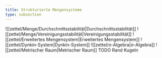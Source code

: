 ```yaml
---
title: Strukturierte Mengensysteme
type: subsection
---
```


![[zettel/Menge/Durchschnittsstabilität|Durchschnittsstabilität]]
![[zettel/Menge/Vereinigungsstabilität|Vereinigungsstabilität]]
![[zettel/Erweitertes Mengensystem|Erweitertes Mengensystem]]
![[zettel/Dynkin-System|Dynkin-System]]
![[zettel/σ-Algebra|σ-Algebra]]
![[zettel/Metrischer Raum|Metrischer Raum]]
TODO Rand Kugeln